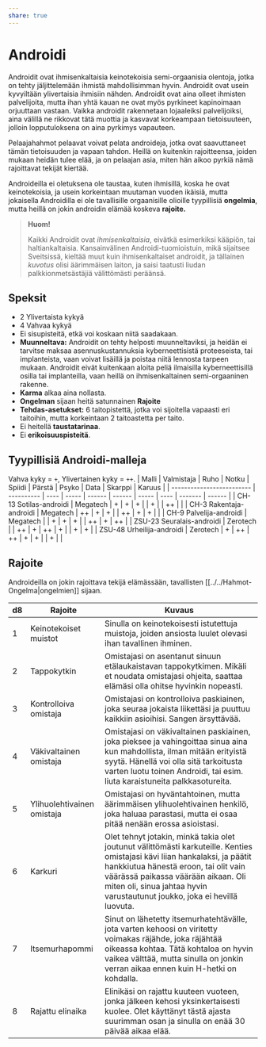 ```yaml
---
share: true
---
```

# Androidi

Androidit ovat ihmisenkaltaisia keinotekoisia semi-orgaanisia olentoja, jotka on tehty jäljittelemään ihmistä mahdollisimman hyvin. Androidit ovat usein kyvyiltään ylivertaisia ihmisiin nähden. Androidit ovat aina olleet ihmisten palvelijoita, mutta ihan yhtä kauan ne ovat myös pyrkineet kapinoimaan orjuuttaan vastaan. Vaikka androidit rakennetaan lojaaleiksi palvelijoiksi, aina välillä ne rikkovat tätä muottia ja kasvavat korkeampaan tietoisuuteen, jolloin lopputuloksena on aina pyrkimys vapauteen.

Pelaajahahmot pelaavat voivat pelata androideja, jotka ovat saavuttaneet tämän tietoisuuden ja vapaan tahdon. Heillä on kuitenkin rajoitteensa, joiden mukaan heidän tulee elää, ja on pelaajan asia, miten hän aikoo pyrkiä nämä rajoittavat tekijät kiertää.

Androideilla ei oletuksena ole taustaa, kuten ihmisillä, koska he ovat keinotekoisia, ja usein korkeintaan muutaman vuoden ikäisiä, mutta jokaisella Androidilla ei ole tavallisille orgaanisille olioille tyypillisiä **ongelmia**, mutta heillä on jokin androidin elämää koskeva **rajoite.**

> **Huom!**
>
> Kaikki Androidit ovat *ihmisenkaltaisia*, eivätkä esimerkiksi kääpiön, tai haltiankaltaisia. Kansainvälinen Androidi-tuomioistuin, mikä sijaitsee Sveitsissä, kieltää muut kuin ihmisenkaltaiset androidit, ja tällainen *kuvotus* olisi äärimmäisen laiton, ja saisi taatusti liudan palkkionmetsästäjiä välittömästi peräänsä.

## Speksit

- 2 Ylivertaista kykyä
- 4 Vahvaa kykyä
- Ei sisupisteitä, etkä voi koskaan niitä saadakaan.
- **Muunneltava:** Androidit on tehty helposti muunneltaviksi, ja heidän ei tarvitse maksaa asennuskustannuksia kyberneettisistä proteeseista, tai implanteista, vaan voivat lisäillä ja poistaa niitä lennosta tarpeen mukaan. Androidit eivät kuitenkaan aloita peliä ilmaisilla kyberneettisillä osilla tai implanteilla, vaan heillä on ihmisenkaltainen semi-orgaaninen rakenne.
- **Karma** alkaa aina nollasta.
- **Ongelman** sijaan heitä satunnainen **Rajoite**
- **Tehdas-asetukset:** 6 taitopistettä, jotka voi sijoitella vapaasti eri taitoihin, mutta korkeintaan 2 taitoastetta per taito.
- Ei heitellä **taustatarinaa**.
- Ei **erikoisuuspisteitä**.

## Tyypillisiä Androidi-malleja
Vahva kyky = `+`, Ylivertainen kyky = `++`.
| Malli                     | Valmistaja | Ruho | Notku | Spiidi | Pärstä | Psyko | Data | Skarppi | Karuus |
| ------------------------- | ---------- | ---- | ----- | ------ | ------ | ----- | ---- | ------- | ------ |
| CH-13 Sotilas-androidi    | Megatech   | +    | +     | +      |        | +     |      | ++      |        |
| CH-3 Rakentaja-androidi   | Megatech   | ++   | +     | +      |        | ++    | +    | +       |        |
| CH-9 Palvelija-androidi   | Megatech   |      | +     | +      | +      |       | ++   | +       | ++     |
| ZSU-23 Seuralais-androidi | Zerotech   |      | ++    | +      | ++     | +     |      | +       | +      |
| ZSU-48 Urheilija-androidi | Zerotech   | +    | ++    | ++     | +      | +     |      | +       |        |

## Rajoite

Androideilla on jokin rajoittava tekijä elämässään, tavallisten [[../../Hahmot-Ongelma|ongelmien]] sijaan.

| d8   | Rajoite                    | Kuvaus                                                       |
| ---- | -------------------------- | ------------------------------------------------------------ |
| 1    | Keinotekoiset muistot      | Sinulla on keinotekoisesti istutettuja muistoja, joiden ansiosta luulet olevasi ihan tavallinen ihminen. |
| 2    | Tappokytkin                | Omistajasi on asentanut sinuun etälaukaistavan tappokytkimen. Mikäli et noudata omistajasi ohjeita, saattaa elämäsi olla ohitse hyvinkin nopeasti. |
| 3    | Kontrolloiva omistaja      | Omistajasi on kontrolloiva paskiainen, joka seuraa jokaista liikettäsi ja puuttuu kaikkiin asioihisi. Sangen ärsyttävää. |
| 4    | Väkivaltainen omistaja     | Omistajasi on väkivaltainen paskiainen, joka pieksee ja vahingoittaa sinua aina kun mahdollista, ilman mitään erityistä syytä. Hänellä voi olla sitä tarkoitusta varten luotu toinen Androidi, tai esim. liuta karaistuneita palkkasotureita. |
| 5    | Ylihuolehtivainen omistaja | Omistajasi on hyväntahtoinen, mutta äärimmäisen ylihuolehtivainen henkilö, joka haluaa parastasi, mutta ei osaa pitää nenään erossa asioistasi. |
| 6    | Karkuri                    | Olet tehnyt jotakin, minkä takia olet joutunut välittömästi karkuteille. Kenties omistajasi kävi liian hankalaksi, ja päätit hankkiutua hänestä eroon, tai olit vain väärässä paikassa väärään aikaan. Oli miten oli, sinua jahtaa hyvin varustautunut joukko, joka ei hevillä luovuta. |
| 7    | Itsemurhapommi             | Sinut on lähetetty itsemurhatehtävälle, jota varten kehoosi on viritetty voimakas räjähde, joka räjähtää oikeassa kohtaa. Tätä kohtaloa on hyvin vaikea välttää, mutta sinulla on jonkin verran aikaa ennen kuin H-hetki on kohdalla. |
| 8    | Rajattu elinaika           | Elinikäsi on rajattu kuuteen vuoteen, jonka jälkeen kehosi yksinkertaisesti kuolee. Olet käyttänyt tästä ajasta suurimman osan ja sinulla on enää 30 päivää aikaa elää. |

